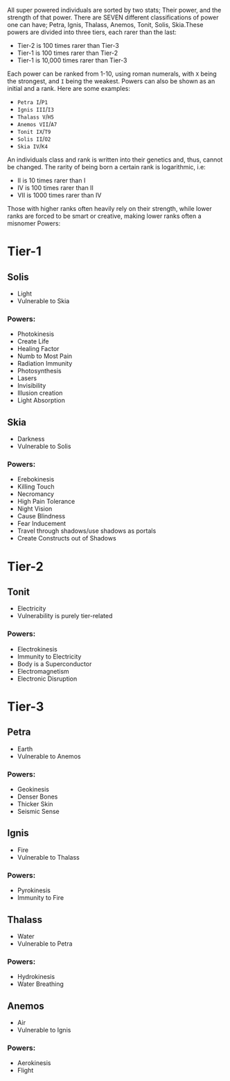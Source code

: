 All super powered individuals are sorted by two stats; Their power, and the strength of that power. There are SEVEN different classifications of power one can have; Petra, Ignis, Thalass, Anemos, Tonit, Solis, Skia.These powers are divided into three tiers, each rarer than the last:
- Tier-2 is 100 times rarer than Tier-3
- Tier-1 is 100 times rarer than Tier-2
- Tier-1 is 10,000 times rarer than Tier-3

Each power can be ranked from 1-10, using roman numerals, with `X` being the strongest, and `I` being the weakest. Powers can also be shown as an initial and a rank. Here are some examples:
- `Petra I`/`P1`
- `Ignis III`/`I3`
- `Thalass V`/`H5`
- `Anemos VII`/`A7`
- `Tonit IX`/`T9`
- `Solis II`/`O2`
- `Skia IV`/`K4`

An individuals class and rank is written into their genetics and, thus, cannot be changed. The rarity of being born a certain rank is logarithmic, i.e:
- II is 10 times rarer than I
- IV is 100 times rarer than II
- VII is 1000 times rarer than IV

Those with higher ranks often heavily rely on their strength, while lower ranks are forced to be smart or creative, making lower ranks often a misnomer
Powers:

# Tier-1

## Solis
- Light
- Vulnerable to Skia

### Powers:
- Photokinesis
- Create Life
- Healing Factor
- Numb to Most Pain
- Radiation Immunity
- Photosynthesis
- Lasers
- Invisibility
- Illusion creation
- Light Absorption

## Skia
- Darkness
- Vulnerable to Solis

### Powers:
- Erebokinesis
- Killing Touch
- Necromancy
- High Pain Tolerance
- Night Vision
- Cause Blindness
- Fear Inducement
- Travel through shadows/use shadows as portals
- Create Constructs out of Shadows

# Tier-2

## Tonit
- Electricity
- Vulnerability is purely tier-related

### Powers:
- Electrokinesis
- Immunity to Electricity
- Body is a Superconductor
- Electromagnetism
- Electronic Disruption

# Tier-3

## Petra
- Earth
- Vulnerable to Anemos

### Powers:
- Geokinesis
- Denser Bones
- Thicker Skin
- Seismic Sense

## Ignis
- Fire
- Vulnerable to Thalass

### Powers:
- Pyrokinesis
- Immunity to Fire

## Thalass
- Water
- Vulnerable to Petra

### Powers:
- Hydrokinesis
- Water Breathing

## Anemos
- Air
- Vulnerable to Ignis

### Powers:
- Aerokinesis
- Flight